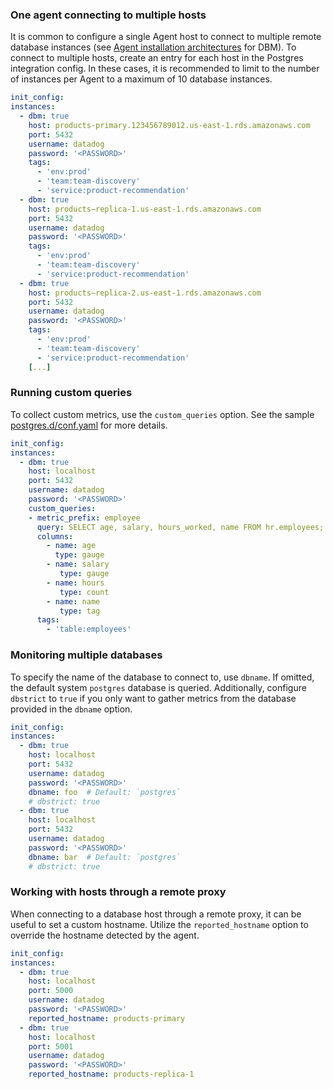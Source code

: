 ### One agent connecting to multiple hosts
It is common to configure a single Agent host to connect to multiple remote database instances (see [Agent installation architectures](/database_monitoring/architecture/) for DBM). To connect to multiple hosts, create an entry for each host in the Postgres integration config.
In these cases, it is recommended to limit to the number of instances per Agent to a maximum of 10 database instances.
```yaml
init_config:
instances:
  - dbm: true
    host: products-primary.123456789012.us-east-1.rds.amazonaws.com
    port: 5432
    username: datadog
    password: '<PASSWORD>'
    tags:
      - 'env:prod'
      - 'team:team-discovery'
      - 'service:product-recommendation'
  - dbm: true
    host: products–replica-1.us-east-1.rds.amazonaws.com
    port: 5432
    username: datadog
    password: '<PASSWORD>'
    tags:
      - 'env:prod'
      - 'team:team-discovery'
      - 'service:product-recommendation'
  - dbm: true
    host: products–replica-2.us-east-1.rds.amazonaws.com
    port: 5432
    username: datadog
    password: '<PASSWORD>'
    tags:
      - 'env:prod'
      - 'team:team-discovery'
      - 'service:product-recommendation'
    [...]
```

### Running custom queries
To collect custom metrics, use the `custom_queries` option. See the sample [postgres.d/conf.yaml](https://github.com/DataDog/integrations-core/blob/master/postgres/datadog_checks/postgres/data/conf.yaml.example) for more details.
```yaml
init_config:
instances:
  - dbm: true
    host: localhost
    port: 5432
    username: datadog
    password: '<PASSWORD>'
    custom_queries:
    - metric_prefix: employee
      query: SELECT age, salary, hours_worked, name FROM hr.employees;
      columns:
        - name: age
          type: gauge
        - name: salary
           type: gauge
        - name: hours
           type: count
        - name: name
           type: tag
      tags:
        - 'table:employees'
```

### Monitoring multiple databases 
To specify the name of the database to connect to, use `dbname`. If omitted, the default system `postgres` database is queried. Additionally, configure `dbstrict` to `true` if you only want to gather metrics from the database provided in the `dbname` option.

```yaml
init_config:
instances:
  - dbm: true
    host: localhost
    port: 5432
    username: datadog
    password: '<PASSWORD>'
    dbname: foo  # Default: `postgres`
    # dbstrict: true 
  - dbm: true
    host: localhost
    port: 5432
    username: datadog
    password: '<PASSWORD>'
    dbname: bar  # Default: `postgres`
    # dbstrict: true 
```

### Working with hosts through a remote proxy
When connecting to a database host through a remote proxy, it can be useful to set a custom hostname. Utilize the `reported_hostname` option to override the hostname detected by the agent.
```yaml
init_config:
instances:
  - dbm: true
    host: localhost
    port: 5000
    username: datadog
    password: '<PASSWORD>'
    reported_hostname: products-primary
  - dbm: true
    host: localhost
    port: 5001
    username: datadog
    password: '<PASSWORD>'
    reported_hostname: products-replica-1
```